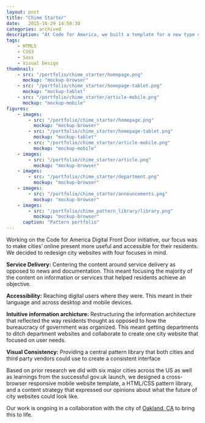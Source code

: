 ```yaml
---
layout: post
title: "Chime Starter"
date:   2015-10-29 14:50:30
categories: archived
description: "At Code for America, we built a template for a new type of city government website based on service delivery."
tags:
    - HTML5
    - CSS3
    - Sass
    - Visual Design
thumbnail: 
    - src: "/portfolio/chime_starter/homepage.png"
      mockup: "mockup-browser"
    - src: "/portfolio/chime_starter/homepage-tablet.png"
      mockup: "mockup-tablet"
    - src: "/portfolio/chime_starter/article-mobile.png"
      mockup: "mockup-mobile"
figures:
    - images:
        - src: "/portfolio/chime_starter/homepage.png"
          mockup: "mockup-browser"
        - src: "/portfolio/chime_starter/homepage-tablet.png"
          mockup: "mockup-tablet"
        - src: "/portfolio/chime_starter/article-mobile.png"
          mockup: "mockup-mobile"
    - images:
        - src: "/portfolio/chime_starter/article.png"
          mockup: "mockup-browser"
    - images:
        - src: "/portfolio/chime_starter/department.png"
          mockup: "mockup-browser"
    - images:
        - src: "/portfolio/chime_starter/announcements.png"
          mockup: "mockup-browser"
    - images:
        - src: "/portfolio/chime_pattern_library/library.png"
          mockup: "mockup-browser"
      caption: "Pattern portfolio"
---
```


Working on the Code for America Digital Front Door initiative, our focus was to make cities’ online present more useful and accessible for their residents. We decided to redesign city websites with four focuses in mind.

**Service Delivery:** Centering the content around service delivery as opposed to news and documentation. This meant focusing the majority of the content on information or services that helped residents achieve an objective.

**Accessibility:** Reaching digital users where they were. This meant in their language and across desktop and mobile devices.

**Intuitive information archicture:** Restructuring the information architecture that reflected the way residents thought as opposed to how the bureaucracy of government was organized. This meant getting departments to ditch department websites and collaborate to create one city website that focused on user needs.

**Visual Consistency:** Providing a central pattern library that both cities and third party vendors could use to create a consistent interface

Based on prior research we did with six major cities across the US as well as learnings from the successful gov.uk launch, we designed a cross-browser responsive mobile website template, a HTML/CSS pattern library, and a content strategy that expressed our opinions about what the future of city websites could look like.

Our work is ongoing in a collaboration with the city of [Oakland, CA](http://beta.oaklandca.gov/) to bring this to life.